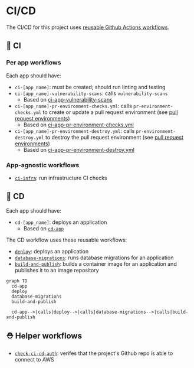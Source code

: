 # CI/CD

The CI/CD for this project uses [reusable Github Actions workflows](https://docs.github.com/en/actions/using-workflows/reusing-workflows).

## 🧪 CI

### Per app workflows

Each app should have:

- `ci-[app_name]`: must be created; should run linting and testing
- `ci-[app_name]-vulnerability-scans`: calls `vulnerability-scans`
  - Based on [ci-app-vulnerability-scans](https://github.com/navapbc/template-infra/blob/main/.github/workflows/ci-%7B%7Bapp_name%7D%7D-vulnerability-scans.yml.jinja)
- `ci-[app_name]-pr-environment-checks.yml`: calls `pr-environment-checks.yml` to create or update a pull request environment (see [pull request environments](/docs/infra/pull-request-environments.md))
  - Based on [ci-app-pr-environment-checks.yml](https://github.com/navapbc/template-infra/blob/main/.github/workflows/ci-%7B%7Bapp_name%7D%7D-pr-environment-checks.yml.jinja)
- `ci-[app_name]-pr-environment-destroy.yml`: calls `pr-environment-destroy.yml` to destroy the pull request environment (see [pull request environments](/docs/infra/pull-request-environments.md))
  - Based on [ci-app-pr-environment-destroy.yml](https://github.com/navapbc/template-infra/blob/main/.github/workflows/ci-%7B%7Bapp_name%7D%7D-pr-environment-destroy.yml.jinja)

### App-agnostic workflows

- [`ci-infra`](./ci-infra.yml): run infrastructure CI checks

## 🚢 CD

Each app should have:

- `cd-[app_name]`: deploys an application
  - Based on [`cd-app`](https://github.com/navapbc/template-infra/blob/main/.github/workflows/cd-%7B%7Bapp_name%7D%7D.yml.jinja)

The CD workflow uses these reusable workflows:

- [`deploy`](./deploy.yml): deploys an application
- [`database-migrations`](./database-migrations.yml): runs database migrations for an application
- [`build-and-publish`](./build-and-publish.yml): builds a container image for an application and publishes it to an image repository

```mermaid
graph TD
  cd-app
  deploy
  database-migrations
  build-and-publish

  cd-app-->|calls|deploy-->|calls|database-migrations-->|calls|build-and-publish
```

## ⛑️ Helper workflows

- [`check-ci-cd-auth`](./check-ci-cd-auth.yml): verifes that the project's Github repo is able to connect to AWS
